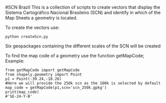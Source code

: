#SCN Brazil
This is a collection of scripts to create vectors that display the Sistema Cartográfico Nacional Brasileiro (SCN) and identify in which of the Map Sheets a geometry is located.

To create the vectors use:
```
python createScn.py
```
Six geopackages containing the different scales of the SCN will be created

To find the map code of a geometry use the function getMapCode; Example:
```
from getMapCode import getMapCode
from shapely.geometry import Point
p1 = Point(-39.24,-18.26)
#Here we will provide the 250k scn as the 100k is selected by default
map_code = getMapCode(p1,scn='scn_250k.gpkg')
print(map_code)
#'SE-24-Y-B'
```
